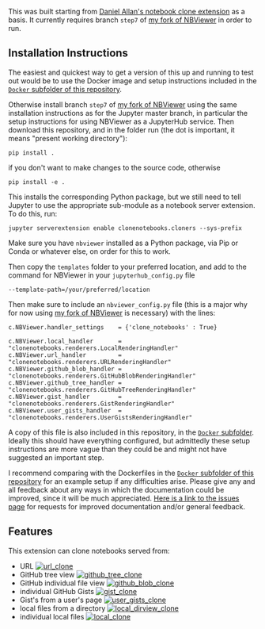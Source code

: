 This was built starting from
[Daniel Allan's notebook clone extension](https://github.com/danielballan/notebook-clone-extension) as a basis. It currently
requires branch `step7` of [my fork of NBViewer](https://github.com/krinsman/nbviewer) in order to run.

## Installation Instructions

The easiest and quickest way to get a version of this up and running
to test out would be to use the Docker image and setup instructions included in the [`Docker` subfolder of this repository](https://github.com/krinsman/clonenotebooks/tree/master/Docker).

Otherwise install branch `step7` of [my fork of NBViewer](https://github.com/krinsman/nbviewer) using the same installation
instructions as for the Jupyter master branch, in particular the setup
instructions for using NBViewer as a JupyterHub service. Then download this repository,
and in the folder run (the dot is important, it means "present working
directory"):

    pip install .

if you don't want to make changes to the source code, otherwise

    pip install -e .

This installs the corresponding Python package, but we still need to
tell Jupyter to use the appropriate sub-module as a notebook server
extension. To do this, run:

    jupyter serverextension enable clonenotebooks.cloners --sys-prefix

Make sure you have `nbviewer` installed as a Python package, via Pip
or Conda or whatever else, on order for this to work.

Then copy the `templates` folder to your preferred location, and add
to the command for NBViewer in your `jupyterhub_config.py` file

    --template-path=/your/preferred/location

Then make sure to include an `nbviewer_config.py` file (this is a major why
for now using
[my fork of NBViewer](https://github.com/krinsman/nbviewer) is
necessary) with the lines:

    c.NBViewer.handler_settings    = {'clone_notebooks' : True}
    
    c.NBViewer.local_handler       = "clonenotebooks.renderers.LocalRenderingHandler"
    c.NBViewer.url_handler         = "clonenotebooks.renderers.URLRenderingHandler"
    c.NBViewer.github_blob_handler = "clonenotebooks.renderers.GitHubBlobRenderingHandler"
    c.NBViewer.github_tree_handler = "clonenotebooks.renderers.GitHubTreeRenderingHandler"
    c.NBViewer.gist_handler        = "clonenotebooks.renderers.GistRenderingHandler"
    c.NBViewer.user_gists_handler  = "clonenotebooks.renderers.UserGistsRenderingHandler"

A copy of this file is also included in this repository, in the [`Docker` subfolder](https://github.com/krinsman/clonenotebooks/tree/master/Docker). Ideally this
should have everything configured, but admittedly these setup instructions are more
vague than they could be and might not have suggested an important step. 

I recommend comparing with the Dockerfiles in the [`Docker` subfolder of this repository](https://github.com/krinsman/clonenotebooks/tree/master/Docker) for an example setup
if any difficulties arise. Please give any and all feedback about any ways in
which the documentation could be improved, since it will be much
appreciated. [Here is a link to the issues page](https://github.com/krinsman/clonenotebooks/issues)
for requests for improved documentation and/or general feedback.

## Features

This extension can clone notebooks served from:

* URL
[![url_clone](docs/images/url_clone_thumbnail.png)](https://gfycat.com/warmcreepyanemoneshrimp)
* GitHub tree view
[![github_tree_clone](docs/images/github_tree_clone_thumbnail.png)](https://gfycat.com/accomplishedwebbedharlequinbug)
* GitHub individual file view
[![github_blob_clone](docs/images/github_blob_clone_thumbnail.png)](https://gfycat.com/periodiccheeryarrowcrab)
* individual GitHub Gists
[![gist_clone](docs/images/gist_clone_thumbnail.png)](https://gfycat.com/hugesafehornedviper)
* Gist's from a user's page
[![user_gists_clone](docs/images/user_gists_clone_thumbnail.png)](https://gfycat.com/yearlycleanafricanjacana)
* local files from a directory
[![local_dirview_clone](docs/images/local_dirview_clone_thumbnail.png)](https://gfycat.com/ficklescentedasianpiedstarling)
* individual local files
[![local_clone](docs/images/local_clone_thumbnail.png)](https://gfycat.com/fakedeephawaiianmonkseal)
